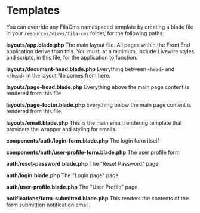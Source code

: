 # Templates

You can override any FilaCms namespaced template by creating a blade file in your `resources/views/fila-cms` folder, for the following paths:

**layouts/app.blade.php**
The main layout file.  All pages within the Front End application derive from this.  You must, at a minimum, include Livewire styles and scripts, in this file, for the application to function.

**layouts/document-head.blade.php**
Everything between `<head>` and `</head>` in the layout file comes from here.

**layouts/page-head.blade.php**
Everything above the main page content is rendered from this file

**layouts/page-footer.blade.php**
Everything below the main page content is rendered from this file.

**layouts/email.blade.php**
This is the main email rendering template that providers the wrapper and styling for emails.

**components/auth/login-form.blade.php**
The login form itself

**components/auth/user-profile-form.blade.php**
The user profile form

**auth/reset-password.blade.php**
The "Reset Password" page

**auth/login.blade.php**
The "Login page" page

**auth/user-profile.blade.php**
The "User Profile" page

**notifications/form-submitted.blade.php**
This renders the contents of the form submittion notification email.